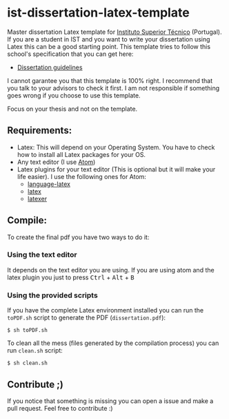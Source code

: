 # ist-dissertation-latex-template
Master dissertation Latex template for [Instituto Superior Técnico](http://tecnico.ulisboa.pt/) (Portugal).
If you are a student in IST and you want to write your dissertation using Latex this can be a good starting point.
This template tries to follow this school's specification that you can get here:
* [Dissertation guidelines](http://da.tecnico.ulisboa.pt/files/sites/33/guia-preparacao-dissertacao-13_14_2.pdf)

I cannot garantee you that this template is 100% right. I recommend that you talk to your advisors to check it first.
I am not responsible if something goes wrong if you choose to use this template.

Focus on your thesis and not on the template.

## Requirements:
* Latex: This will depend on your Operating System. You have to check how to install all Latex packages for your OS.
* Any text editor (I use [Atom](https://atom.io/))
* Latex plugins for your text editor (This is optional but it will make your life easier).
I use the following ones for Atom:
  * [language-latex](https://atom.io/packages/language-latex)
  * [latex](https://atom.io/packages/latex)
  * [latexer](https://atom.io/packages/latexer)

## Compile:
To create the final pdf you have two ways to do it:

### Using the text editor
It depends on the text editor you are using. If you are using atom and the latex plugin you just to press
<kbd>Ctrl</kbd> + <kbd>Alt</kbd> + <kbd>B</kbd>

### Using the provided scripts
If you have the complete Latex environment installed you can run the ```toPDF.sh``` script to generate the PDF (```dissertation.pdf```):
```
$ sh toPDF.sh
```

To clean all the mess (files generated by the compilation process) you can run ```clean.sh``` script:
```
$ sh clean.sh
```

## Contribute ;)
If you notice that something is missing you can open a issue and make a pull request.
Feel free to contribute :)
